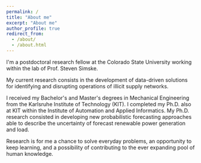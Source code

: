 ```yaml
---
permalink: /
title: "About me"
excerpt: "About me"
author_profile: true
redirect_from: 
  - /about/
  - /about.html
---
```


I'm a postdoctoral research fellow at the Colorado State University working within the lab of Prof. Steven Simske.

My current research consists in the development of data-driven solutions for identifying and disrupting operations of illicit supply networks. 

I received my Bachelor's and Master's degrees in Mechanical Engineering from the Karlsruhe Institute of Technology (KIT). I completed  my Ph.D. also at KIT within the Institute of Automation and Applied Informatics. My Ph.D. research consisted in developing new probabilistic forecasting approaches able to describe the uncertainty of forecast renewable power generation and load.

Research is for me a chance to solve everyday problems, an opportunity to keep learning, and a possibility of contributing to the ever expanding pool of human knowledge.
